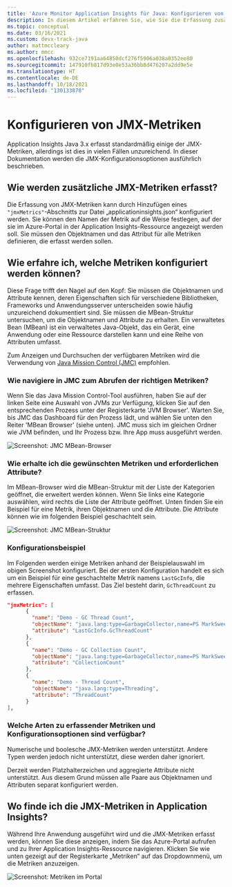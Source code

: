 ```yaml
---
title: 'Azure Monitor Application Insights für Java: Konfigurieren von JMX-Metriken'
description: In diesem Artikel erfahren Sie, wie Sie die Erfassung zusätzlicher JMX-Metriken für den Java-Agent von Azure Monitor Application Insights konfigurieren.
ms.topic: conceptual
ms.date: 03/16/2021
ms.custom: devx-track-java
author: mattmccleary
ms.author: mmcc
ms.openlocfilehash: 932ce7191aa64850dcf276f5906a038a0352ee80
ms.sourcegitcommit: 147910fb817d93e0e53a36bb8d476207a2dd9e5e
ms.translationtype: HT
ms.contentlocale: de-DE
ms.lasthandoff: 10/18/2021
ms.locfileid: "130133878"
---
```

# <a name="configuring-jmx-metrics"></a>Konfigurieren von JMX-Metriken

Application Insights Java 3.x erfasst standardmäßig einige der JMX-Metriken, allerdings ist dies in vielen Fällen unzureichend. In dieser Dokumentation werden die JMX-Konfigurationsoptionen ausführlich beschrieben.

## <a name="how-do-i-collect-additional-jmx-metrics"></a>Wie werden zusätzliche JMX-Metriken erfasst?

Die Erfassung von JMX-Metriken kann durch Hinzufügen eines ```"jmxMetrics"```-Abschnitts zur Datei „applicationinsights.json“ konfiguriert werden. Sie können den Namen der Metrik auf die Weise festlegen, auf der sie im Azure-Portal in der Application Insights-Ressource angezeigt werden soll. Sie müssen den Objektnamen und das Attribut für alle Metriken definieren, die erfasst werden sollen.

## <a name="how-do-i-know-what-metrics-are-available-to-configure"></a>Wie erfahre ich, welche Metriken konfiguriert werden können?

Diese Frage trifft den Nagel auf den Kopf: Sie müssen die Objektnamen und Attribute kennen, deren Eigenschaften sich für verschiedene Bibliotheken, Frameworks und Anwendungsserver unterscheiden sowie häufig unzureichend dokumentiert sind. Sie müssen die MBean-Struktur untersuchen, um die Objektnamen und Attribute zu erhalten. Ein verwaltetes Bean (MBean) ist ein verwaltetes Java-Objekt, das ein Gerät, eine Anwendung oder eine Ressource darstellen kann und eine Reihe von Attributen umfasst. 

Zum Anzeigen und Durchsuchen der verfügbaren Metriken wird die Verwendung von [Java Mission Control (JMC)](https://www.oracle.com/java/technologies/jdk-mission-control.html) empfohlen.

### <a name="how-to-navigate-the-java-mission-control-to-get-to-the-right-metrics"></a>Wie navigiere in JMC zum Abrufen der richtigen Metriken?

Wenn Sie das Java Mission Control-Tool ausführen, haben Sie auf der linken Seite eine Auswahl von JVMs zur Verfügung, klicken Sie auf den entsprechenden Prozess unter der Registerkarte 'JVM Browser'. Warten Sie, bis JMC das Dashboard für den Prozess lädt, und wählen Sie unten den Reiter 'MBean Browser' (siehe unten). JMC muss sich im gleichen Ordner wie JVM befinden, und Ihr Prozess bzw. Ihre App muss ausgeführt werden.

![Screenshot: JMC MBean-Browser](media/java-ipa/jmx/jmc-mbean-browser.png)

### <a name="how-to-get-to-the-metrics-i-want-and-the-necessary-attributes"></a>Wie erhalte ich die gewünschten Metriken und erforderlichen Attribute?

Im MBean-Browser wird die MBean-Struktur mit der Liste der Kategorien geöffnet, die erweitert werden können. Wenn Sie links eine Kategorie auswählen, wird rechts die Liste der Attribute geöffnet. Unten finden Sie ein Beispiel für eine Metrik, ihren Objektnamen und die Attribute. Die Attribute können wie im folgenden Beispiel geschachtelt sein.

![Screenshot: JMC MBean-Struktur](media/java-ipa/jmx/jmc-metric-sample.png)

### <a name="configuration-example"></a>Konfigurationsbeispiel

Im Folgenden werden einige Metriken anhand der Beispielauswahl im obigen Screenshot konfiguriert. Bei der ersten Konfiguration handelt es sich um ein Beispiel für eine geschachtelte Metrik namens `LastGcInfo`, die mehrere Eigenschaften umfasst. Das Ziel besteht darin, `GcThreadCount` zu erfassen.

```json
"jmxMetrics": [
      {
        "name": "Demo - GC Thread Count",
        "objectName": "java.lang:type=GarbageCollector,name=PS MarkSweep",
        "attribute": "LastGcInfo.GcThreadCount"
      },
      {
        "name": "Demo - GC Collection Count",
        "objectName": "java.lang:type=GarbageCollector,name=PS MarkSweep",
        "attribute": "CollectionCount"
      },
      {
        "name": "Demo - Thread Count",
        "objectName": "java.lang:type=Threading",
        "attribute": "ThreadCount"
      }
],
```

### <a name="types-of-collected-metrics-and-available-configuration-options"></a>Welche Arten zu erfassender Metriken und Konfigurationsoptionen sind verfügbar?

Numerische und boolesche JMX-Metriken werden unterstützt. Andere Typen werden jedoch nicht unterstützt, diese werden daher ignoriert. 

Derzeit werden Platzhalterzeichen und aggregierte Attribute nicht unterstützt. Aus diesem Grund müssen alle Paare aus Objektnamen und Attributen separat konfiguriert werden. 


## <a name="where-do-i-find-the-jmx-metrics-in-application-insights"></a>Wo finde ich die JMX-Metriken in Application Insights?

Während Ihre Anwendung ausgeführt wird und die JMX-Metriken erfasst werden, können Sie diese anzeigen, indem Sie das Azure-Portal aufrufen und zu Ihrer Application Insights-Ressource navigieren. Klicken Sie wie unten gezeigt auf der Registerkarte „Metriken“ auf das Dropdownmenü, um die Metriken anzuzeigen.

![Screenshot: Metriken im Portal](media/java-ipa/jmx/jmx-portal.png)
